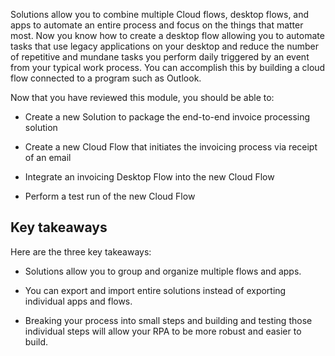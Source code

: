 Solutions allow you to combine multiple Cloud flows, desktop flows, and apps to automate an entire process and focus on the things that matter most. Now you know how to create a desktop flow allowing you to automate tasks that use legacy applications on your desktop and reduce the number of repetitive and mundane tasks you perform daily triggered by an event from your typical work process. You can accomplish this by building a cloud flow connected to a program such as Outlook.

Now that you have reviewed this module, you should be able to:

-   Create a new Solution to package the end-to-end invoice processing solution

-   Create a new Cloud Flow that initiates the invoicing process via receipt of an email

-   Integrate an invoicing Desktop Flow into the new Cloud Flow

-   Perform a test run of the new Cloud Flow

## Key takeaways

Here are the three key takeaways:

- Solutions allow you to group and organize multiple flows and apps.                                                                                

- You can export and import entire solutions instead of exporting individual apps and flows.                                                        

- Breaking your process into small steps and building and testing those individual steps will allow your RPA to be more robust and easier to build. 